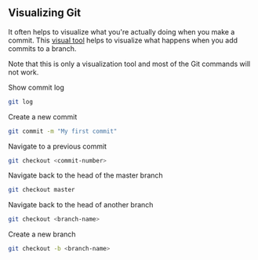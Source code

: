 ## Visualizing Git

It often helps to visualize what you're actually doing when you make a commit. This [visual tool](https://git-school.github.io/visualizing-git/) helps to visualize what happens when you add commits to a branch.

Note that this is only a visualization tool and most of the Git commands will not work.

Show commit log

```sh
git log
```

Create a new commit

```sh
git commit -m "My first commit"
```

Navigate to a previous commit

```sh
git checkout <commit-number>
```

Navigate back to the head of the master branch

```sh
git checkout master
```

Navigate back to the head of another branch

```sh
git checkout <branch-name>
```

Create a new branch

```sh
git checkout -b <branch-name>
```

